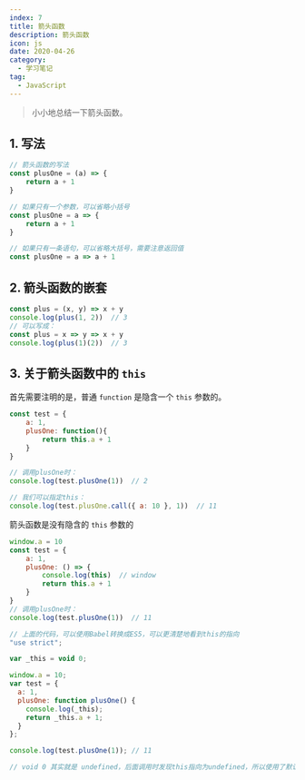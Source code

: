 ```yaml
---
index: 7
title: 箭头函数
description: 箭头函数
icon: js
date: 2020-04-26
category:
  - 学习笔记
tag:
  - JavaScript
---
```

 
> 小小地总结一下箭头函数。

## 1. 写法

```jsx
// 箭头函数的写法
const plusOne = (a) => {
    return a + 1
}

// 如果只有一个参数，可以省略小括号
const plusOne = a => {
    return a + 1
}

// 如果只有一条语句，可以省略大括号，需要注意返回值
const plusOne = a => a + 1 
```

## 2. 箭头函数的嵌套

```jsx
const plus = (x, y) => x + y
console.log(plus(1, 2))  // 3
// 可以写成：
const plus = x => y => x + y
console.log(plus(1)(2))  // 3
```

## 3. 关于箭头函数中的 `this`

首先需要注明的是，普通 `function` 是隐含一个 `this` 参数的。

```jsx
const test = {
    a: 1,
    plusOne: function(){
        return this.a + 1
    }
}

// 调用plusOne时：
console.log(test.plusOne(1))  // 2

// 我们可以指定this：
console.log(test.plusOne.call({ a: 10 }, 1))  // 11
```

箭头函数是没有隐含的 `this` 参数的

```jsx
window.a = 10
const test = {
    a: 1,
    plusOne: () => {
        console.log(this)  // window
        return this.a + 1
    }
}
// 调用plusOne时：
console.log(test.plusOne(1))  // 11

// 上面的代码，可以使用Babel转换成ES5，可以更清楚地看到this的指向
"use strict";

var _this = void 0;

window.a = 10;
var test = {
  a: 1,
  plusOne: function plusOne() {
    console.log(_this);
    return _this.a + 1;
  }
};

console.log(test.plusOne(1)); // 11

// void 0 其实就是 undefined，后面调用时发现this指向为undefined，所以使用了默认指向的window
```